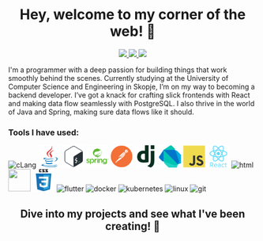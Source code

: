 <h1 align="center">
  Hey, welcome to my corner of the web! 👾
</h1>

<p align="center">
<a href="https://www.linkedin.com/in/ivica-rodikj/">
  <img height="50" src="https://user-images.githubusercontent.com/46517096/166973395-19676cd8-f8ec-4abf-83ff-da8243505b82.png"/>
</a>
<a href="https://dev.to/ivica_rodic_d81845a6c6d9c">
  <img height="50" src="https://user-images.githubusercontent.com/46517096/166974096-7aeecad4-483e-4c85-983f-f4b37b3f794e.png"/>
</a>
<a href="https://www.instagram.com/rodikjj/">
  <img height="50" src="https://user-images.githubusercontent.com/46517096/166974368-9798f39f-1f46-499c-b14e-81f0a3f83a06.png"/>
</a>
</p>

<p>
I'm a programmer with a deep passion for building things that work smoothly behind the scenes. 
Currently studying at the University of Computer Science and Engineering in Skopje, I’m on my way to becoming a backend developer.
I’ve got a knack for crafting slick frontends with React and making data flow seamlessly with PostgreSQL.
I also thrive in the world of Java and Spring, making sure data flows like it should. 
</p>

<h3>Tools I have used:</h3>

<p align="left">
<img src="https://cdn.jsdelivr.net/gh/devicons/devicon/icons/c/c-original.svg" alt="cLang" width="45" height="45"/>
<img src="https://github.com/devicons/devicon/blob/v2.16.0/icons/java/java-original.svg" alt="java" width="45" height="45" />
<img src="https://github.com/devicons/devicon/blob/v2.16.0/icons/bash/bash-original.svg" alt="bash" width="45" height="45" />
<img src="https://github.com/devicons/devicon/blob/v2.16.0/icons/spring/spring-original-wordmark.svg" alt="spring" width="45" height="45" />
<img src="https://github.com/devicons/devicon/blob/v2.16.0/icons/postman/postman-original.svg" alt="postman" width="45" height="45" />
<img src="https://github.com/devicons/devicon/blob/v2.16.0/icons/django/django-plain.svg" alt="Django" width="45" height="45" />
<img src="https://github.com/devicons/devicon/blob/v2.16.0/icons/dart/dart-original.svg" alt="dart" width="45" height="45"/>
<img src="https://raw.githubusercontent.com/devicons/devicon/master/icons/javascript/javascript-original.svg" alt="javascript" width="45" height="45" />
<img src="https://raw.githubusercontent.com/devicons/devicon/master/icons/react/react-original-wordmark.svg" alt="react" width="45" height="45" />
<img src="https://cdn.jsdelivr.net/gh/devicons/devicon/icons/html5/html5-original.svg" alt="html" width="45" height="45"/>
<img src="https://cdn.jsdelivr.net/gh/devicons/devicon@latest/icons/bootstrap/bootstrap-original-wordmark.svg" width="45" height="45" />
<img src="https://raw.githubusercontent.com/devicons/devicon/master/icons/css3/css3-original-wordmark.svg" alt="css3" width="45" height="45" />
<img src="https://cdn.jsdelivr.net/gh/devicons/devicon/icons/flutter/flutter-original.svg" alt="flutter" width="45" height="45"/>
<img src="https://cdn.jsdelivr.net/gh/devicons/devicon/icons/docker/docker-original.svg" alt="docker" width="45" height="45"/>
<img src="https://cdn.jsdelivr.net/gh/devicons/devicon/icons/kubernetes/kubernetes-plain.svg" alt="kubernetes" width="45" height="45"/>
<img src="https://cdn.jsdelivr.net/gh/devicons/devicon/icons/linux/linux-original.svg" alt="linux" width="45" height="45"/>       
<img src="https://cdn.jsdelivr.net/gh/devicons/devicon/icons/git/git-original.svg" alt="git" width="45" height="45"/>
</p>

<h2 align="center">Dive into my projects and see what I've been creating! 🚀</h2>
